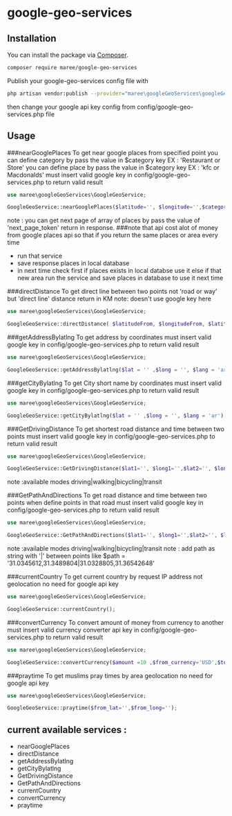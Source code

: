 # google-geo-services
## Installation

You can install the package via [Composer](https://getcomposer.org).

```bash
composer require maree/google-geo-services
```
Publish your google-geo-services config file with

```bash
php artisan vendor:publish --provider="maree\googleGeoServices\googleGeoServiceProvider" --tag="google-geo-services"
```
then change your google api key config from config/google-geo-services.php file
## Usage

###nearGooglePlaces
To get near google places from specified point 
   you can define category by pass the value in $category key EX : 'Restaurant or Store'
   you can define place by pass the value in $category key EX : 'kfc or Macdonalds'
   must insert valid google key in config/google-geo-services.php to return valid result
```php
use maree\googleGeoServices\GoogleGeoService;

GoogleGeoService::nearGooglePlaces($latitude='', $longitude='',$category='',$lang='ar',$next_page_token='');  


```
note : you can get next page of array of places by pass the value of 'next_page_token' return in response.
###note 
that api cost alot of money from google places api so that if you return the same places or area every time
 - run that service
 - save response places in local database 
 - in next time check first if places exists in local databse use it else if that new area run the service and save places in database to use it next time

###directDistance
To get direct line between two points not 'road or way' but 'direct line'
distance return in KM
note: doesn't use google key here
```php
use maree\googleGeoServices\GoogleGeoService;

GoogleGeoService::directDistance( $latitudeFrom, $longitudeFrom, $latitudeTo, $longitudeTo);  


```
###getAddressBylatlng
To get address by coordinates 
must insert valid google key in config/google-geo-services.php to return valid result
```php
use maree\googleGeoServices\GoogleGeoService;

GoogleGeoService::getAddressBylatlng($lat = '' ,$long = '', $lang = 'ar');  


```
###getCityBylatlng
To get City short name by coordinates 
must insert valid google key in config/google-geo-services.php to return valid result
```php
use maree\googleGeoServices\GoogleGeoService;

GoogleGeoService::getCityBylatlng($lat = '' ,$long = '', $lang = 'ar');  


```
###GetDrivingDistance
To get shortest road distance and time between two points 
must insert valid google key in config/google-geo-services.php to return valid result
```php
use maree\googleGeoServices\GoogleGeoService;

GoogleGeoService::GetDrivingDistance($lat1='', $long1='',$lat2='', $long2='',$lang ='ar' ,$mode='driving');  


```
note :available modes driving|walking|bicycling|transit

###GetPathAndDirections
To get road distance and time between two points when define points in that road
must insert valid google key in config/google-geo-services.php to return valid result
```php
use maree\googleGeoServices\GoogleGeoService;

GoogleGeoService::GetPathAndDirections($lat1='', $long1='',$lat2='', $long2='' ,$path='',$lang ='ar',$mode='driving');  


```

note :available modes driving|walking|bicycling|transit
note : add path as string with '|' between points like $path = '31.0345612,31.3489804|31.0328805,31.36542648'

###currentCountry
To get current country by request IP address not geolocation no need for google api key
```php
use maree\googleGeoServices\GoogleGeoService;

GoogleGeoService::currentCountry();  


```

###convertCurrency
To convert amount of money from currency to another
must insert valid currency converter api key in config/google-geo-services.php to return valid result 
```php
use maree\googleGeoServices\GoogleGeoService;

GoogleGeoService::convertCurrency($amount =10 ,$from_currency='USD',$to_currency='EGP');  


```

###praytime
To get muslims pray times by area geolocation no need for google api key
```php
use maree\googleGeoServices\GoogleGeoService;

GoogleGeoService::praytime($from_lat='',$from_long='');  


```

## current available services :
- nearGooglePlaces
- directDistance
- getAddressBylatlng
- getCityBylatlng
- GetDrivingDistance
- GetPathAndDirections
- currentCountry
- convertCurrency
- praytime








